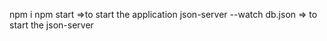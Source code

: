 npm i 
npm start =>to start the application
json-server --watch db.json => to start the json-server
